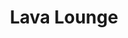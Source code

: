 ---
layout: info
type: Standard
title: Lava Lounge
section: Bars & Bistros
logo: placeholder
ratings: $$
phone: "26671"
email:
address: Lini Highway, Port Vila
description: Stylish waterfront cocktail bar with quality tapas food and pizzas. Try a signature cocktail and listen to live music Friday & Saturday nights.
---